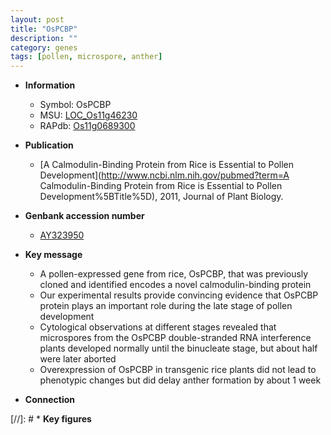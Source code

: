 ```yaml
---
layout: post
title: "OsPCBP"
description: ""
category: genes
tags: [pollen, microspore, anther]
---
```


* **Information**  
    + Symbol: OsPCBP  
    + MSU: [LOC_Os11g46230](http://rice.uga.edu/cgi-bin/ORF_infopage.cgi?orf=LOC_Os11g46230)  
    + RAPdb: [Os11g0689300](https://rapdb.dna.affrc.go.jp/locus/?name=Os11g0689300)  

* **Publication**  
    + [A Calmodulin-Binding Protein from Rice is Essential to Pollen Development](http://www.ncbi.nlm.nih.gov/pubmed?term=A Calmodulin-Binding Protein from Rice is Essential to Pollen Development%5BTitle%5D), 2011, Journal of Plant Biology.

* **Genbank accession number**  
    + [AY323950](http://www.ncbi.nlm.nih.gov/nuccore/AY323950)

* **Key message**  
    + A pollen-expressed gene from rice, OsPCBP, that was previously cloned and identified encodes a novel calmodulin-binding protein
    + Our experimental results provide convincing evidence that OsPCBP protein plays an important role during the late stage of pollen development
    + Cytological observations at different stages revealed that microspores from the OsPCBP double-stranded RNA interference plants developed normally until the binucleate stage, but about half were later aborted
    + Overexpression of OsPCBP in transgenic rice plants did not lead to phenotypic changes but did delay anther formation by about 1 week

* **Connection**  

[//]: # * **Key figures**  


